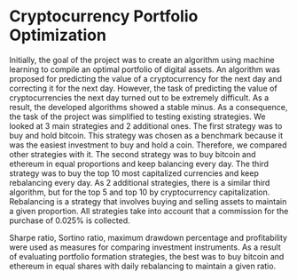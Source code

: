# Cryptocurrency Portfolio Optimization
Initially, the goal of the project was to create an algorithm using machine learning to compile an optimal portfolio of digital assets. An algorithm was proposed for predicting the value of a cryptocurrency for the next day and correcting it for the next day. However, the task of predicting the value of cryptocurrencies the next day turned out to be extremely difficult. As a result, the developed algorithms showed a stable minus. As a consequence, the task of the project was simplified to testing existing strategies. We looked at 3 main strategies and 2 additional ones. The first strategy was to buy and hold bitcoin. This strategy was chosen as a benchmark because it was the easiest investment to buy and hold a coin. Therefore, we compared other strategies with it. The second strategy was to buy bitcoin and ethereum in equal proportions and keep balancing every day. The third strategy was to buy the top 10 most capitalized currencies and keep rebalancing every day. As 2 additional strategies, there is a similar third algorithm, but for the top 5 and top 10 by cryptocurrency capitalization. Rebalancing is a strategy that involves buying and selling assets to maintain a given proportion. All strategies take into account that a commission for the purchase of 0.025% is collected.

Sharpe ratio, Sortino ratio, maximum drawdown percentage and profitability were used as measures for comparing investment instruments. As a result of evaluating portfolio formation strategies, the best was to buy bitcoin and ethereum in equal shares with daily rebalancing to maintain a given ratio.
